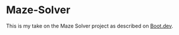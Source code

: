 # Maze-Solver
This is my take on the Maze Solver project as described on [Boot.dev](https://www.boot.dev).